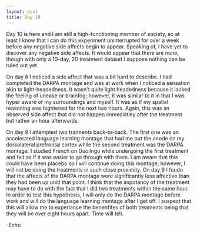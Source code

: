 ```yaml
---
layout: post
title: Day 10
---
```


Day 10 is here and I am still a high-functioning member of society, so at least I know that I can do this experiment uninterrupted for over a week before any negative side affects begin to appear. Speaking of, I have yet to discover any negative side affects. It would appear that there are none, though with only a 10-day, 20 treatment dataset I suppose nothing can be ruled out yet.  

On day 8 I noticed a side affect that was a bit hard to describe. I had completed the DARPA montage and was at work when I noticed a sensation akin to light-headedness. It wasn't quite light headedness because it lacked the feeling of unease or brainfog; however, it was similar to it in that I was hyper aware of my surroundings and myself. It was as if my spatial reasoning was hightened for the next two hours. Again, this was an observed side affect that did not happen immediatley after the treatment but rather an hour afterwards.

On day 9 I attempted two tratments back-to-back. The first one was an accelerated language learning montage that had me put the anode on my dorsolateral prefrontal cortex while the second treatment was the DARPA montage. I studied French on Duolingo while undergoing the first treatment and felt as if it was easier to go through with them. I am aware that this could have been placebo so I will continue doing this montage; however, I will not be doing the treatments in such close proximity. On day 9 I foudn that the affects of the DARPA montage were significantly less affective than they had been up unitl that point. I think that the impotancy of the treatment may have to do with the fact that I did two treatments within the same hour. In order to test this hypothesis, I will only do the DARPA montage before work and will do the language learning montage after I get off. I suspect that this will allow me to experiance the benenfites of both treaments being that they will be over eight hours apart. Time will tell.

-Echo
